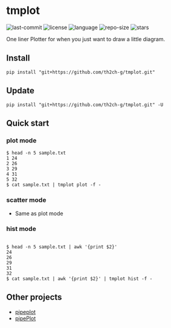 # tmplot
![last-commit](https://img.shields.io/github/last-commit/th2ch-g/tmplot)
![license](https://img.shields.io/github/license/th2ch-g/tmplot)
![language](https://img.shields.io/github/languages/top/th2ch-g/tmplot)
![repo-size](https://img.shields.io/github/repo-size/th2ch-g/tmplot)
![stars](https://img.shields.io/github/stars/th2ch-g/tmplot)

One liner Plotter for when you just want to draw a little diagram.


## Install
~~~shell
pip install "git+https://github.com/th2ch-g/tmplot.git"
~~~

## Update
~~~shell
pip install "git+https://github.com/th2ch-g/tmplot.git" -U
~~~

## Quick start
### plot mode
~~~shell
$ head -n 5 sample.txt
1 24
2 26
3 29
4 31
5 32
$ cat sample.txt | tmplot plot -f -
~~~

### scatter mode
- Same as plot mode


### hist mode
~~~shell

$ head -n 5 sample.txt | awk '{print $2}'
24
26
29
31
32
$ cat sample.txt | awk '{print $2}' | tmplot hist -f -
~~~

## Other projects
- [pipeplot](https://github.com/MyGodIsHe/pipeplot)
- [pipePlot](https://github.com/EvolBioInf/pipePlot)

